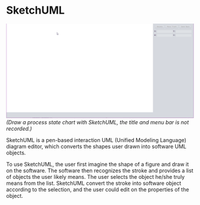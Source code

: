 SketchUML
=========
<img src="https://github.com/aegistudio/SketchUML/blob/master/doc/ProcessSTM.gif"
width="800px"></img><br/>
*(Draw a process state chart with SketchUML, the title and menu bar is not recorded.)*

SketchUML is a pen-based interaction UML (Unified Modeling Language) diagram editor, 
which converts the shapes user drawn into software UML objects.

To use SketchUML, the user first imagine the shape of a figure and draw it on the software.
The software then recognizes the stroke and provides a list of objects the user likely means.
The user selects the object he/she truly means from the list. SketchUML convert the 
stroke into software object according to the selection, and the user could edit on the 
properties of the object.
